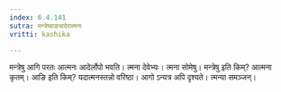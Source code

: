```yaml
---
index: 6.4.141
sutra: मन्त्रेष्वाङ्यादेरात्मनः
vritti: kashika

---
```

मन्त्रेषु आगि परतः आत्मनः आदेर्लोपो भवति। त्मना देवेभ्यः। त्मना सोमेषु। मन्त्रेषु इति किम्? आत्मना कृतम्। आङि इति किम्? यदात्मनस्तन्नो वरिष्ठा। आगो ऽन्यत्र अपि दृश्यते। त्मन्या समञ्जन्।